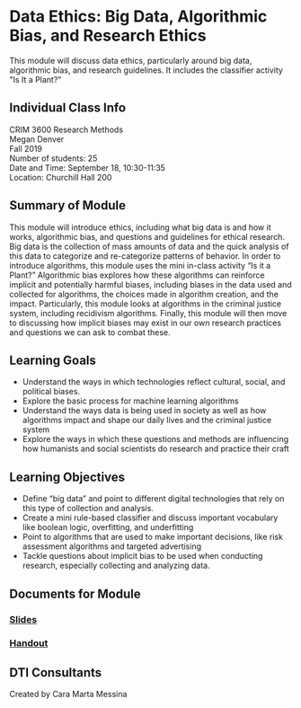 # Data Ethics: Big Data, Algorithmic Bias, and Research Ethics 
This module will discuss data ethics, particularly around big data, algorithmic bias, and research guidelines. It includes the classifier activity "Is It a Plant?"

## Individual Class Info
CRIM 3600 Research Methods
<br>
Megan Denver
<br>
Fall 2019
<br>
Number of students: 25
<br>
Date and Time: September 18, 10:30-11:35
<br>
Location: Churchill Hall 200
 <br>

## Summary of Module
This module will introduce ethics, including what big data is and how it works, algorithmic bias, and questions and guidelines for ethical research. Big data is the collection of mass amounts of data and the quick analysis of this data to categorize and re-categorize patterns of behavior. In order to introduce algorithms, this module uses the mini in-class activity “Is it a Plant?” Algorithmic bias explores how these algorithms can reinforce implicit and potentially harmful biases, including biases in the data used and collected for algorithms, the choices made in algorithm creation, and the impact. Particularly, this module looks at algorithms in the criminal justice system, including recidivism algorithms. Finally, this module will then move to discussing how implicit biases may exist in our own research practices and questions we can ask to combat these. 

## Learning Goals
- Understand the ways in which technologies reflect cultural, social, and political biases. 
- Explore the basic process for machine learning algorithms 
- Understand the ways data is being used in society as well as how algorithms impact and shape our daily lives and the criminal justice system
- Explore the ways in which these questions and methods are influencing how humanists and social scientists do research and practice their craft

## Learning Objectives
- Define “big data” and point to different digital technologies that rely on this type of collection and analysis.
- Create a mini rule-based classifier and discuss important vocabulary like boolean logic, overfitting, and underfitting 
- Point to algorithms that are used to make important decisions, like risk assessment algorithms and targeted advertising
- Tackle questions about implicit bias to be used when conducting research, especially collecting and analyzing data. 

## Documents for Module

### [Slides](https://github.com/NULabNortheastern/digitalassignmentshowcase/blob/master/data_ethics/research_methods-fall2019-denver/slides.pdf)

### [Handout](https://github.com/NULabNortheastern/digitalassignmentshowcase/blob/master/data_ethics/research_methods-fall2019-denver/handout.pdf)

## DTI Consultants
Created by Cara Marta Messina
